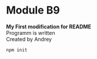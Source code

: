 # Module B9  
**My First modification for README**  
Programm is written  
Created by Andrey  
```
npm init
```


